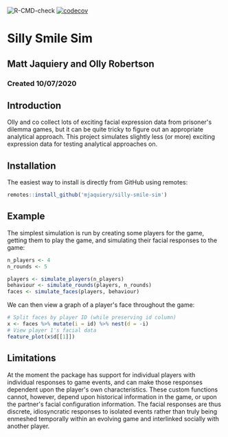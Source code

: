 <!-- badges: start -->
![R-CMD-check](https://github.com/mjaquiery/silly-smile-sim/workflows/R-CMD-check/badge.svg)
[![codecov](https://codecov.io/gh/mjaquiery/silly-smile-sim/branch/master/graph/badge.svg)](https://codecov.io/gh/mjaquiery/silly-smile-sim)
<!-- badges: end -->

# Silly Smile Sim
## Matt Jaquiery and Olly Robertson
### Created 10/07/2020

## Introduction

Olly and co collect lots of exciting facial expression data from prisoner's dilemma games, but it can be quite tricky to figure out an appropriate analytical approach. This project simulates slightly less (or more) exciting expression data for testing analytical approaches on.

## Installation

The easiest way to install is directly from GitHub using remotes:

```r
remotes::install_github('mjaquiery/silly-smile-sim')
```

## Example

The simplest simulation is run by creating some players for the game, getting them to play the game, and simulating their facial responses to the game:

``` r
n_players <- 4
n_rounds <- 5

players <- simulate_players(n_players)
behaviour <- simulate_rounds(players, n_rounds)
faces <- simulate_faces(players, behaviour)
```

We can then view a graph of a player's face throughout the game:

``` r
# Split faces by player ID (while preserving id column)
x <- faces %>% mutate(i = id) %>% nest(d = -i)
# View player 1's facial data
feature_plot(x$d[[1]])
```

## Limitations

At the moment the package has support for individual players with individual responses to game events, and can make those responses dependent upon the player's own characteristics. 
These custom functions cannot, however, depend upon historical information in the game, or upon the partner's facial configuration information. 
The facial responses are thus discrete, idiosyncratic responses to isolated events rather than truly being enmeshed temporally within an evolving game and interlinked socially with another player.
